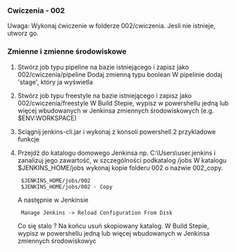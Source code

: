 ### Cwiczenia - 002

Uwaga: Wykonaj ćwiczenie w folderze 002/cwiczenia. Jesli nie istnieje, utworz go.

### Zmienne i zmienne środowiskowe

1. 
    Stwórz job typu pipeline na bazie istniejącego  i zapisz jako 002/cwiczenia/pipeline
    Dodaj zmienną typu boolean
    W pipelinie dodaj 'stage', który ja wyświetla
    
2. 
    Stwórz job typu freestyle na bazie istniejącego  i zapisz jako 002/cwiczenia/freestyle
    W Build Stepie, wypisz w powershellu jedną lub więcej wbudowanych w Jenkinsa zmiennych środowiskowych (e.g. $ENV:WORKSPACE)
    
3. 
    Sciągnij jenkins-cli.jar i wykonaj z konsoli powershell 2 przykladowe funkcje

4. 
    Przejdź do katalogu domowego Jenkinsa np. C:\Users\user\.jenkins i zanalizuj jego zawartość, w szczególności podkatalog /jobs
    W katalogu $JENKINS_HOME/jobs wykonaj kopie folderu 002 o nazwie 002_copy.
    
        $JENKINS_HOME/jobs/002
        $JENKINS_HOME/jobs/002 - Copy
   
    A następnie w Jenkinsie
    
        Manage Jenkins -> Reload Configuration From Disk
    
    Co się stalo ?
    Na końcu usuń skopiowany katalog.
                                                                                                                     W Build Stepie, wypisz w powershellu jedną lub więcej wbudowanych w Jenkinsa zmiennych środowiskowyc